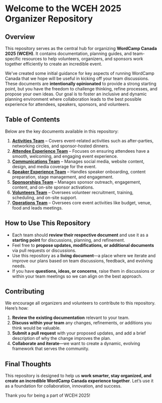 # Welcome to the WCEH 2025 Organizer Repository

## Overview
This repository serves as the central hub for organizing **WordCamp Canada 2025 (WCEH)**. It contains documentation, planning guides, and team-specific resources to help volunteers, organizers, and sponsors work together efficiently to create an incredible event. 

We've created some initial guidance for key aspects of running WordCamp Canada that we hope will be useful in kicking off your team discussions. These documents are **intentionally opinionated** to provide a strong starting point, but you have the freedom to challenge thinking, refine processes, and propose your own ideas. Our goal is to foster an inclusive and dynamic planning environment where collaboration leads to the best possible experience for attendees, speakers, sponsors, and volunteers.

## Table of Contents
Below are the key documents available in this repository:

1. **[Activities Team](https://github.com/WordCamp-Canada/2025-planning-documentation/blob/main/activities/readme.md)** – Covers event-related activities such as after-parties, networking circles, and sponsor-hosted dinners.
2. **[Attendee Experience Team](https://github.com/WordCamp-Canada/2025-planning-documentation/blob/main/attendee-experience/readme.md)** – Focuses on ensuring attendees have a smooth, welcoming, and engaging event experience.
3. **[Communications Team](https://github.com/WordCamp-Canada/2025-planning-documentation/blob/main/comms/readme.md)** – Manages social media, website content, design, and media coverage for the event.
4. **[Speaker Experience Team](https://github.com/WordCamp-Canada/2025-planning-documentation/blob/main/speaker-experience/readme.md)** – Handles speaker onboarding, content preparation, stage management, and engagement.
5. **[Sponsorships Team](https://github.com/WordCamp-Canada/2025-planning-documentation/blob/main/sponsorships/readme.md)** – Manages sponsor outreach, engagement, content, and on-site sponsor activations.
6. **[Volunteers Team](https://github.com/WordCamp-Canada/2025-planning-documentation/blob/main/volunteers/readme.md)** – Oversees volunteer recruitment, training, scheduling, and on-site support.
7. **[Operations Team](https://github.com/WordCamp-Canada/2025-planning-documentation/blob/main/operations/readme.md)** – Oversees core event activities like budget, venue, food and leads meetings.

## How to Use This Repository
- Each team should **review their respective document** and use it as a **starting point** for discussions, planning, and refinement.
- Feel free to **propose updates, modifications, or additional documents** via pull requests or discussions.
- Use this repository as a **living document**—a place where we iterate and improve our plans based on team discussions, feedback, and evolving needs.
- If you have **questions, ideas, or concerns**, raise them in discussions or within your team meetings so we can align on the best approach.

## Contributing
We encourage all organizers and volunteers to contribute to this repository. Here’s how:
1. **Review the existing documentation** relevant to your team.
2. **Discuss within your team** any changes, refinements, or additions you think would be valuable.
3. **Submit a pull request** with your proposed updates, and add a brief description of why the change improves the plan.
4. **Collaborate and iterate**—we want to create a dynamic, evolving framework that serves the community.

## Final Thoughts
This repository is designed to help us **work smarter, stay organized, and create an incredible WordCamp Canada experience together**. Let’s use it as a foundation for collaboration, innovation, and success.

Thank you for being a part of WCEH 2025!
